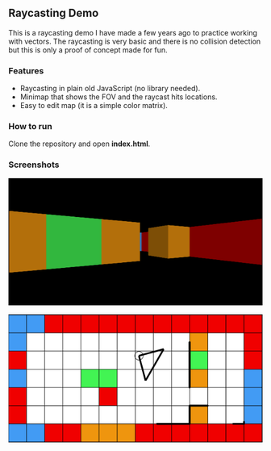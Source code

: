 

## Raycasting Demo
This is a raycasting demo I have made a few years ago to practice working with vectors.
The raycasting is very basic and there is no collision detection but this is only a proof of concept made for fun.

### Features
- Raycasting in plain old JavaScript (no library needed).
- Minimap that shows the FOV and the raycast hits locations.
- Easy to edit map (it is a simple color matrix).

### How to run
Clone the repository and open __index.html__.

### Screenshots
<p align="center">
  <img src="https://github.com/charles-marceau/RaycastingDemo/raw/master/assets/viewport.png"><br>
</p>
<p align="center">
  <img src="https://github.com/charles-marceau/RaycastingDemo/raw/master/assets/minimap.png"><br>
</p>
